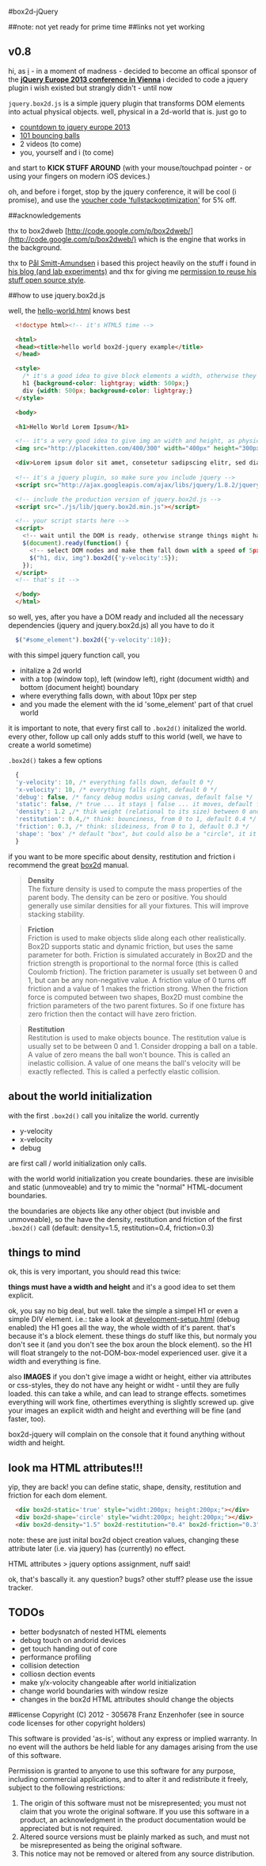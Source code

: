 #box2d-jQuery

##note: not yet ready for prime time
##links not yet working
## v0.8

hi, as [i](http://www.fullstackoptimization.com/) - in a moment of madness - decided to become an offical sponsor of the **[jQuery Europe 2013 conference in Vienna](http://events.jquery.org/2013/eu/)** i decided to code a jquery plugin i wish existed but strangly didn't - until now

`jquery.box2d.js` is a simple jquery plugin that transforms DOM elements into actual physical objects. well, physical in a 2d-world that is. just go to

 * [countdown to jquery europe 2013](http://www.fullstackoptimization.com/box2d-jquery/index.html)
 * [101 bouncing balls](http://www.fullstackoptimization.com/box2d-jquery/101-bouncing-balls.html)
 * 2 videos (to come)
 * you, yourself and i (to come)

 and start to **KICK STUFF AROUND** (with your mouse/touchpad pointer - or using your fingers on modern iOS devices.)

 oh, and before i forget, stop by the jquery conference, it will be cool (i promise), and use the [voucher code 'fullstackoptimization'](http://jquery-eu-2013.eventbrite.com/?discount=fullstackoptimization) for 5% off.

##acknowledgements

thx to box2dweb [http://code.google.com/p/box2dweb/](http://code.google.com/p/box2dweb/) which is the engine that works in the background.

thx to 
[Pål Smitt-Amundsen](https://twitter.com/PaalSA) i based this project heavily on the stuff i found in [his blog (and lab experiments)](http://paal.org/blog/) and thx for giving me [permission to reuse his stuff open source style](https://twitter.com/PaalSA/status/266630391971057664).



##how to use jquery.box2d.js

well, the [hello-world.html](http://www.fullstackoptimization.com/box2d-jquery/hello-world.html) knows best
  ```html
    <!doctype html><!-- it's HTML5 time -->

    <html>
    <head><title>hello world box2d-jquery example</title>
    </head>

    <style>
      /* it's a good idea to give block elements a width, otherwise they go all the way (to the width of theire parent)*/
      h1 {background-color: lightgray; width: 500px;}
      div {width: 500px; background-color: lightgray;}
    </style>

    <body>

    <h1>Hello World Lorem Ipsum</h1>

    <!-- it's a very good idea to give img an width and height, as physical 2d objects need them to make any sense -->
    <img src="http://placekitten.com/400/300" width="400px" height="300px">

    <div>Lorem ipsum dolor sit amet, consetetur sadipscing elitr, sed diam nonumy eirmod tempor invidunt ut labore et dolore magna aliquyam erat ...</div>
    
    <!-- it's a jquery plugin, so make sure you include jquery -->
    <script src="http://ajax.googleapis.com/ajax/libs/jquery/1.8.2/jquery.min.js"></script>

    <!-- include the production version of jquery.box2d.js -->
    <script src="./js/lib/jquery.box2d.min.js"></script>

    <!-- your script starts here -->
    <script> 
      <!-- wait until the DOM is ready, otherwise strange things might happen -->
      $(document).ready(function() { 
        <!-- select DOM nodes and make them fall down with a speed of 5px per step --> 
        $("h1, div, img").box2d({'y-velocity':5});
      });
    </script>
    <!-- that's it -->

    </body>
    </html>
  ```

so well, yes, after you have a DOM ready and included all the necessary dependencies (jquery and jquery.box2d.js) all you have to do it

  ```javascript
    $("#some_element").box2d({'y-velocity':10});
  ```

with this simpel jquery function call, you

  * initalize a 2d world
  * with a top (window top), left (window left), right (document width) and bottom (document height) boundary
  * where everything falls down, with about 10px per step
  * and you made the element with the id 'some_element' part of that cruel world

  it is important to note, that every first call to `.box2d()` initalized the world. every other, follow up call only adds stuff to this world (well, we have to create a world sometime)

  `.box2d()` takes a few options

  ```javascript
    {
    'y-velocity': 10, /* everything falls down, default 0 */
    'x-velocity': 10, /* everything falls right, default 0 */
    'debug': false, /* fancy debug modus using canvas, default false */
    'static': false, /* true ... it stays | false ... it moves, default false */
    'density': 1.2 ,/* thik weight (relational to its size) between 0 and n, default 1.5 */
    'restitution': 0.4,/* think: bounciness, from 0 to 1, default 0.4 */
    'friction': 0.3, /* think: slideiness, from 0 to 1, default 0.3 */
    'shape': 'box' /* default "box", but could also be a "circle", it it's not a "circle", it's a "box"*/
    }
  ```

if you want to be more specific about density, restitution and friction i recommend the great <a href="http://www.box2d.org/manual.html">box2d</a> manual.

> **Density**<br>
> The fixture density is used to compute the mass properties of the parent body. The density can be zero or positive. You should generally use similar densities for all your fixtures. This will improve stacking stability.

> **Friction**<br>
> Friction is used to make objects slide along each other realistically. Box2D supports static and dynamic friction, but uses the same parameter for both. Friction is simulated accurately in Box2D and the friction strength is proportional to the normal force (this is called Coulomb friction). The friction parameter is usually set between 0 and 1, but can be any non-negative value. A friction value of 0 turns off friction and a value of 1 makes the friction strong. When the friction force is computed between two shapes, Box2D must combine the friction parameters of the two parent fixtures.
>So if one fixture has zero friction then the contact will have zero friction.

> **Restitution**<br>
>Restitution is used to make objects bounce. The restitution value is usually set to be between 0 and 1. Consider dropping a ball on a table. A value of zero means the ball won't bounce. This is called an inelastic collision. A value of one means the ball's velocity will be exactly reflected. This is called a perfectly elastic collision.


## about the world initialization
with the first `.box2d()` call you initalize the world. currently

 * y-velocity
 * x-velocity
 * debug

are first call / world initialization only calls.

with the world world initialization you create boundaries. these are invisible and static (unmoveable) and try to mimic the "normal" HTML-document boundaries.

the boundaries are objects like any other object (but invisble and unmoveable), so the have the density, restitution and friction of the first `.box2d()` call (default: density=1.5, restitution=0.4, friction=0.3)

## things to mind
ok, this is very important, you should read this twice:

**things must have a width and height** and it's a good idea to set them explicit. 

ok, you say no big deal, but well. take the simple a simpel H1 or even a simple DIV element. i.e.: take a look at [development-setup.html](http://www.fullstackoptimization.com/box2d-jquery/development-setup.html) (debug enabled)
the H1 goes all the way, the whole width of it's parent. that's because it's a block element. these things do stuff like this, but normaly you don't see it (and you don't see the box aroun the block element). so the H1 will float strangely to the not-DOM-box-model experienced user. give it a width and everything is fine.

also **IMAGES**
if you don't give image a widht or height, either via attributes or css-styles, they do not have any height or widht - until they are fully loaded. this can take a while, and can lead to strange effects. sometimes everything will work fine, othertimes everything is slightly screwed up. give your images an explicit width and height and everthing will be fine (and faster, too).

box2d-jquery will complain on the console that it found anything without width and height.

## look ma HTML attributes!!!

yip, they are back! you can define static, shape, density, restitution and friction for each dom element.


  ```html
    <div box2d-static='true' style="widht:200px; height:200px;"></div>
    <div box2d-shape='circle' style="widht:200px; height:200px;"></div>
    <div box2d-density="1.5" box2d-restitution="0.4" box2d-friction="0.3" style="widht:200px; height:200px;"></div>
  ```
note: these are just inital box2d object creation values, changing these attribute later (i.e. via jquery) has (currently) no effect.

HTML attributes > jquery options assignment, nuff said!


ok, that's bascally it. any question? bugs? other stuff? please use the issue tracker. 

## TODOs

 * better bodysnatch of nested HTML elements
 * debug touch on andorid devices
 * get touch handing out of core
 * performance profiling
 * collision detection 
 * colliosn dection events
 * make y/x-volocity changeable after world initialization
 * change world boundaries with window resize
 * changes in the box2d HTML attributes should change the objects

##license
  Copyright (C) 2012 - 305678 Franz Enzenhofer
  (see in source code licenses for other copyright holders)

  This software is provided 'as-is', without any express or implied
  warranty.  In no event will the authors be held liable for any damages
  arising from the use of this software.

  Permission is granted to anyone to use this software for any purpose,
  including commercial applications, and to alter it and redistribute it
  freely, subject to the following restrictions:

  1. The origin of this software must not be misrepresented; you must not
     claim that you wrote the original software. If you use this software
     in a product, an acknowledgment in the product documentation would be
     appreciated but is not required.
  2. Altered source versions must be plainly marked as such, and must not be
     misrepresented as being the original software.
  3. This notice may not be removed or altered from any source distribution.




